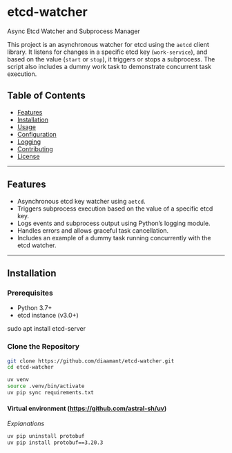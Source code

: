 # etcd-watcher
Async Etcd Watcher and Subprocess Manager

This project is an asynchronous watcher for etcd using the `aetcd` client library. It listens for changes in a specific etcd key (`work-service`), and based on the value (`start` or `stop`), it triggers or stops a subprocess. The script also includes a dummy work task to demonstrate concurrent task execution.

## Table of Contents

- [Features](#features)
- [Installation](#installation)
- [Usage](#usage)
- [Configuration](#configuration)
- [Logging](#logging)
- [Contributing](#contributing)
- [License](#license)

---

## Features

- Asynchronous etcd key watcher using `aetcd`.
- Triggers subprocess execution based on the value of a specific etcd key.
- Logs events and subprocess output using Python’s logging module.
- Handles errors and allows graceful task cancellation.
- Includes an example of a dummy task running concurrently with the etcd watcher.

---

## Installation

### Prerequisites

- Python 3.7+
- etcd instance (v3.0+)

sudo apt install etcd-server

### Clone the Repository

```bash
git clone https://github.com/diaamant/etcd-watcher.git
cd etcd-watcher

uv venv
source .venv/bin/activate
uv pip sync requirements.txt
```

#### Virtual environment (https://github.com/astral-sh/uv)


*Explanations*
```bash
uv pip uninstall protobuf
uv pip install protobuf==3.20.3
```





